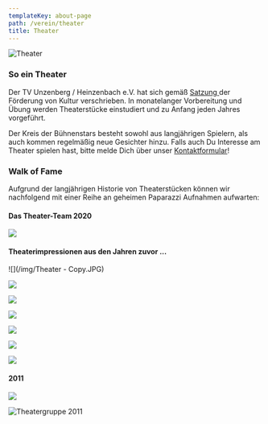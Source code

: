 ```yaml
---
templateKey: about-page
path: /verein/theater
title: Theater
---
```

![Theater](/img/theater-grid.jpg)

### So ein Theater

Der TV Unzenberg / Heinzenbach e.V. hat sich gemäß [Satzung ](/verein/satzung)der Förderung von Kultur verschrieben. In monatelanger Vorbereitung und Übung werden Theaterstücke einstudiert und zu Anfang jeden Jahres vorgeführt.

Der Kreis der Bühnenstars besteht sowohl aus langjährigen Spielern, als auch kommen regelmäßig neue Gesichter hinzu. Falls auch Du Interesse am Theater spielen hast, bitte melde Dich über unser [Kontaktformular](/kontakt)!

### Walk of Fame

Aufgrund der langjährigen Historie von Theaterstücken können wir nachfolgend mit einer Reihe an geheimen Paparazzi Aufnahmen aufwarten:

#### Das Theater-Team 2020

![](/img/Theater2020.jpg)

#### Theaterimpressionen aus den Jahren zuvor ...

![](/img/Theater - Copy.JPG)



![](/img/RTEmagicC_Darsteller_2015.JPG.jpg)

![](/img/FullSizeRender.jpg)

![](/img/RTEmagicC_Foto_1.JPG.jpg)

![](/img/RTEmagicC_Foto_2.JPG.jpg)

![](/img/RTEmagicC_theater_2015.jpg.jpg)

![](/img/RTEmagicC_Plakat_2014.pdf.jpg)

#### 2011

![](/img/RTEmagicC_Plakat_2011.pdf.jpg)

![Theatergruppe 2011](/img/RTEmagicC_Theatergruppe_2011.jpg.jpg "Theatergruppe 2011")